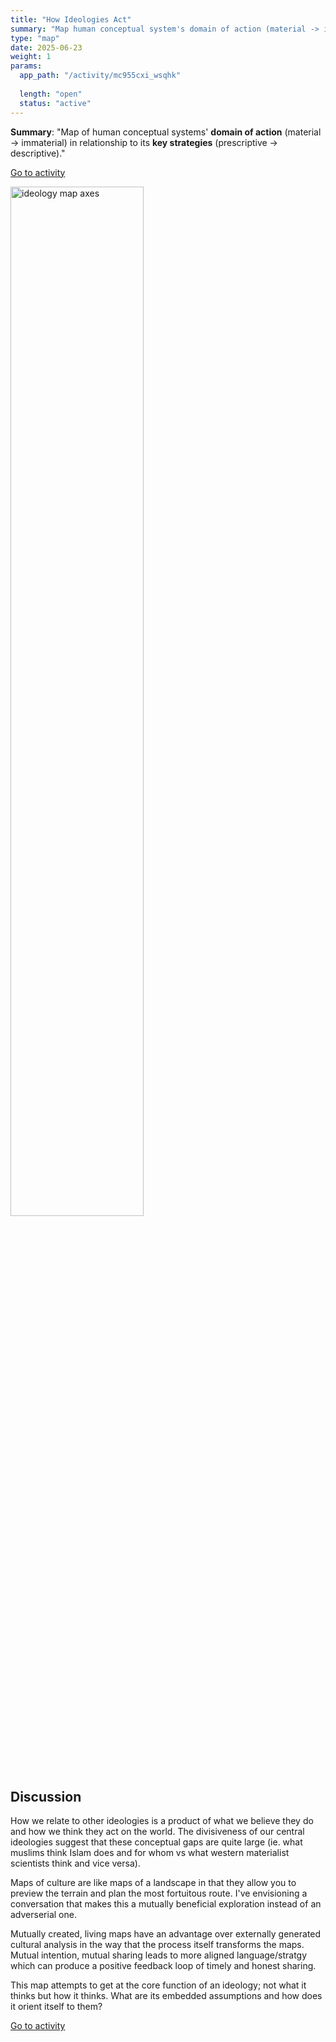 ```yaml
---
title: "How Ideologies Act"
summary: "Map human conceptual system's domain of action (material -> immaterial) in relationship to its key strategies (prescriptive -> descriptive)."
type: "map"
date: 2025-06-23
weight: 1
params:
  app_path: "/activity/mc955cxi_wsqhk" 
  
  length: "open"
  status: "active"
---
```


**Summary**: "Map of human conceptual systems' **domain of action** (material -> immaterial) in relationship to its **key strategies** (prescriptive -> descriptive)."

[Go to activity](https://app.socialinsight.tools/activity/mc955cxi_wsqhk)

<img src="/images/202506_ideologies/ideology_graph.png" alt="ideology map axes" style="display:block; width:65%;" />

## Discussion

How we relate to other ideologies is a product of what we believe they do and how we think they act on the world. The divisiveness of our central ideologies suggest that these conceptual gaps are quite large (ie. what muslims think Islam does and for whom vs what western materialist scientists think and vice versa).

Maps of culture are like maps of a landscape in that they allow you to preview the terrain and plan the most fortuitous route. I've envisioning a conversation that makes this a mutually beneficial exploration instead of an adverserial one.

Mutually created, living maps have an advantage over externally generated cultural analysis in the way that the process itself transforms the maps. Mutual intention, mutual sharing leads to more aligned language/stratgy which can produce a positive feedback loop of timely and honest sharing. 

This map attempts to get at the core function of an ideology; not what it thinks but how it thinks. What are its embedded assumptions and how does it orient itself to them?

[Go to activity](https://app.socialinsight.tools/activity/mc955cxi_wsqhk)